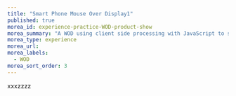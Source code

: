```yaml
---
title: "Smart Phone Mouse Over Display1"
published: true
morea_id: experience-practice-WOD-product-show
morea_summary: "A WOD using client side processing with JavaScript to show off the magic of DHTML."
morea_type: experience
morea_url: 
morea_labels:
  - WOD
morea_sort_order: 3
---
```


xxxzzzz

